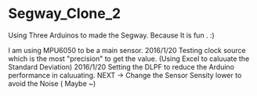 # Segway_Clone_2
Using Three Arduinos to made the Segway. Because It is fun . :)

I am using MPU6050 to be a main sensor.
2016/1/20 Testing clock source which is the most "precision" to get the value. (Using Excel to caluuate the Standard Deviation)
2016/1/20 Setting the DLPF to reduce the Arduino performance in caluuating.
NEXT -> Change the Sensor Sensity lower to avoid the Noise ( Maybe ~)